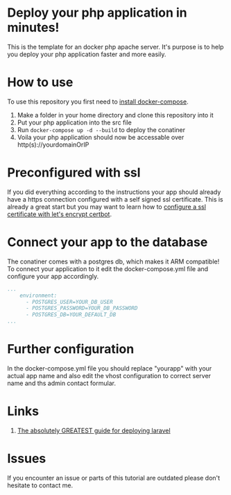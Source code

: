 # Deploy your php application in minutes!
This is the template for an docker php apache server. It's purpose is to help you deploy your php application faster and more easily.

# How to use
To use this repository you first need to [install docker-compose](https://docs.docker.com/compose/install/).

1. Make a folder in your home directory and clone this repository into it
2. Put your php application into the src file
3. Run ```docker-compose up -d --build``` to deploy the conatiner
4. Voila your php application should now be accessable over http(s)://yourdomainOrIP

# Preconfigured with ssl
If you did everything according to the instructions your app should already have a https connection configured with a self signed ssl certificate. This is already a great start but you may want to learn how to [configure a ssl certificate with let's encrypt certbot](https://letsencrypt.org/de/getting-started/).

# Connect your app to the database
The conatiner comes with a postgres db, which makes it ARM compatible! To connect your application to it edit the docker-compose.yml file and configure your app accordingly.

```yml
...
    environment:
      - POSTGRES_USER=YOUR_DB_USER
      - POSTGRES_PASSWORD=YOUR_DB_PASSWORD
      - POSTGRES_DB=YOUR_DEFAULT_DB
...
```

# Further configuration
In the docker-compose.yml file you should replace "yourapp" with your actual app name and also edit the vhost configuration to correct server name and ths admin contact formular.

# Links
1. [The absolutely GREATEST guide for deploying laravel](https://devmarketer.io/learn/deploy-laravel-5-app-lemp-stack-ubuntu-nginx/)

# Issues
If you encounter an issue or parts of this tutorial are outdated please don't hesitate to contact me.
